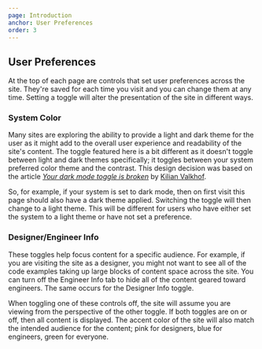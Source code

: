 ```yaml
---
page: Introduction
anchor: User Preferences
order: 3
---
```


## User Preferences

At the top of each page are controls that set user preferences across the site. They're saved for each time you visit and you can change them at any time. Setting a toggle will alter the presentation of the site in different ways.

### System Color
Many sites are exploring the ability to provide a light and dark theme for the user as it might add to the overall user experience and readability of the site's content. The toggle featured here is a bit different as it doesn't toggle between light and dark themes specifically; it toggles between your system preferred color theme and the contrast. This design decision was based on the article [_Your dark mode toggle is broken_](https://kilianvalkhof.com/2020/design/your-dark-mode-toggle-is-broken/) by [Kilian Valkhof](https://kilianvalkhof.com/).

So, for example, if your system is set to dark mode, then on first visit this page should also have a dark theme applied. Switching the toggle will then change to a light theme. This will be different for users who have either set the system to a light theme or have not set a preference.

### Designer/Engineer Info
These toggles help focus content for a specific audience. For example, if you are visiting the site as a designer, you might not want to see all of the code examples taking up large blocks of content space across the site. You can turn off the Engineer Info tab to hide all of the content geared toward engineers. The same occurs for the Designer Info toggle.

When toggling one of these controls off, the site will assume you are viewing from the perspective of the other toggle. If both toggles are on or off, then all content is displayed. The accent color of the site will also match the intended audience for the content; pink for designers, blue for engineers, green for everyone.


